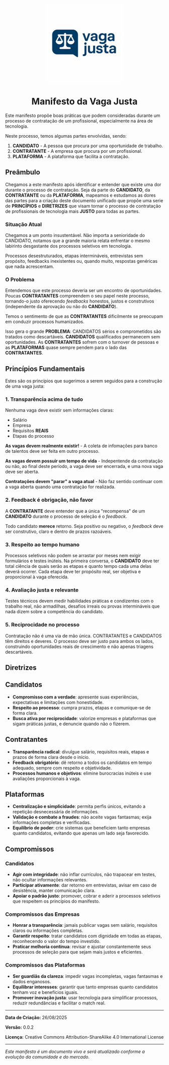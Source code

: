 <p align="center">
    <img src="./.github/logo.png" width="250px" style="border-radius: 16px;">
</p>

<h1 align="center" style="font-weight: bold;">Manifesto da Vaga Justa</h1>

Este manifesto propõe boas práticas que podem consideradas durante um processo de contratação de um profissional, especialmente na área de tecnologia.

Neste processo, temos algumas partes envolvidas, sendo:

1. **CANDIDATO** - A pessoa que procura por uma oportunidade de trabalho.
2. **CONTRATANTE** - A empresa que procura por um profissional.
3. **PLATAFORMA** - A plataforma que facilita a contratação.

## Preâmbulo

Chegamos a este manifesto após identificar e entender que existe uma dor durante o processo de contratação. Seja da parte do **CANDIDATO**, da **CONTRATANTE** ou da **PLATAFORMA**, mapeamos e estudamos as dores das partes para a criação deste documento unificado que propõe uma serie de **PRINCÍPIOS** e **DIRETRIZES** que visam tornar o processo de contratação de profissionais de tecnologia mais **JUSTO** para todas as partes.

### Situação Atual

Chegamos a um ponto insustentável. Não importa a senioridade do CANDIDATO, notamos que a grande maioria relata enfrentar o mesmo labirinto desgastante dos processos seletivos em tecnologia.

Processos desestruturados, etapas intermináveis, entrevistas sem propósito, feedbacks inexistentes ou, quando muito, respostas genéricas que nada acrescentam.

### O Problema

Entendemos que este processo deveria ser um encontro de oportunidades. Poucas **CONTRATANTES** compreendem o seu papel neste processo, tornando-o justo oferecendo _feedbacks_ honestos, justos e construtivos (independente da aprovação ou não do **CANDIDATO**).

Temos o sentimento de que as **CONTRATANTES** dificilmente se preocupam em conduzir processos humanizados.

Isso gera o grande **PROBLEMA**: CANDIDATOS sérios e comprometidos são tratados como descartáveis. **CANDIDATOS** qualificados permanecem sem oportunidades. As **CONTRATANTES** sofrem com o turnover de pessoas e as **PLATAFORMAS** quase sempre pendem para o lado das **CONTRATANTES**.

## Princípios Fundamentais

Estes são os princípios que sugerimos a serem seguidos para a construção de uma vaga justa:

### 1. Transparência acima de tudo

Nenhuma vaga deve existir sem informações claras:

- Salário
- Empresa
- Requisitos **REAIS**
- Etapas do processo

**As vagas devem realmente existir!** - A coleta de infomações para banco de talentos deve ser feita em outro processo.

**As vagas devem possuir um tempo de vida** - Indepentende da contratação ou não, ao final deste período, a vaga deve ser encerrada, e uma nova vaga deve ser aberta.

**Contratações devem "parar" a vaga atual** - Não faz sentido continuar com a vaga aberta quando uma contratação for realizada.

### 2. Feedback é obrigação, não favor

A **CONTRATANTE** deve entender que a única "recompensa" de um **CANDIDATO** durante o processo de seleção é o _feedback_.

Todo candidato **merece** retorno. Seja positivo ou negativo, o _feedback_ deve ser construtivo, claro e dentro de prazos razoáveis.

### 3. Respeito ao tempo humano

Processos seletivos não podem se arrastar por meses nem exigir formulários e testes inúteis. Na primeira conversa, o **CANDIDATO** deve ter total ciência de quais serão as etapas e quanto tempo cada uma delas deverá ocorrer. Cada etapa deve ter propósito real, ser objetiva e proporcional à vaga oferecida.

### 4. Avaliação justa e relevante

Testes técnicos devem medir habilidades práticas e condizentes com o trabalho real, não armadilhas, desafios irreais ou provas intermináveis que nada dizem sobre a competência do candidato.

### 5. Reciprocidade no processo

Contratação não é uma via de mão única. CONTRATANTES e CANDIDATOS têm direitos e deveres. O processo deve ser justo para ambos os lados, construindo oportunidades reais de crescimento e não apenas triagens descartáveis.

## Diretrizes

## Candidatos

- **Compromisso com a verdade**: apresente suas experiências, expectativas e limitações com honestidade.
- **Respeito ao processo**: cumpra prazos, etapas e comunique-se de forma clara.
- **Busca ativa por reciprocidade**: valorize empresas e plataformas que sigam práticas justas, e denuncie quando não o fizerem.

## Contratantes

- **Transparência radical**: divulgue salário, requisitos reais, etapas e prazos de forma clara desde o início.
- **Feedback obrigatório**: dê retorno a todos os candidatos em tempo adequado, sempre com respeito e objetividade.
- **Processos humanos e objetivos**: elimine burocracias inúteis e use avaliações proporcionais à vaga.

## Plataformas

- **Centralização e simplicidade**: permita perfis únicos, evitando a repetição desnecessária de informações.
- **Validação e combate a fraudes**: não aceite vagas fantasmas; exija informações completas e verificadas.
- **Equilíbrio de poder**: crie sistemas que beneficiem tanto empresas quanto candidatos, evitando que apenas um lado seja favorecido.

## Compromissos

### Candidatos

- **Agir com integridade**: não inflar currículos, não trapacear em testes, não ocultar informações relevantes.
- **Participar ativamente**: dar retorno em entrevistas, avisar em caso de desistência, manter comunicação clara.
- **Apoiar o padrão justo**: promover, cobrar e aderir a processos seletivos que respeitem os princípios do manifesto.

### Compromissos das Empresas

- **Honrar a transparência**: jamais publicar vagas sem salário, requisitos claros ou informações completas.
- **Garantir respeito**: tratar candidatos com dignidade em todas as etapas, reconhecendo o valor do tempo investido.
- **Praticar melhoria contínua**: revisar e ajustar constantemente seus processos de seleção para que sejam mais justos e eficientes.

### Compromissos das Plataformas

- **Ser guardiãs da clareza**: impedir vagas incompletas, vagas fantasmas e dados enganosos.
- **Equilibrar interesses**: garantir que tanto empresas quanto candidatos tenham voz e benefícios iguais.
- **Promover inovação justa**: usar tecnologia para simplificar processos, reduzir redundâncias e facilitar o match real.

---

**Data de Criação:** 26/08/2025

**Versão:** 0.0.2

**Licença:** Creative Commons Attribution-ShareAlike 4.0 International License

---

_Este manifesto é um documento vivo e será atualizado conforme a evolução da comunidade e do mercado._
